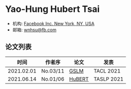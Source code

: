 # Yao-Hung Hubert Tsai

- 机构: [Facebook Inc. New York, NY, USA](../Institutions/Meta.AI.md)
- 邮箱: wnhsu@fb.com

## 论文列表

| 时间 | 作者序 | 论文 | 发表 |
|:-:|:-:|---|---|
| 2021.02.01 | No.03/11 | [GSLM](../Models/Speech_LLM/2021.02.01_GSLM.md) | TACL 2021 |
| 2021.06.14 | No.01/06 | [HuBERT](../Models/Speech_Representaion/2021.06.14_HuBERT.md) | TASLP 2021 |